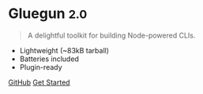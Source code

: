 # Gluegun <small>2.0</small>

> A delightful toolkit for building Node-powered CLIs.

* Lightweight (~83kB tarball)
* Batteries included
* Plugin-ready

[GitHub](https://github.com/infinitered/gluegun)
[Get Started](#quick-start)
